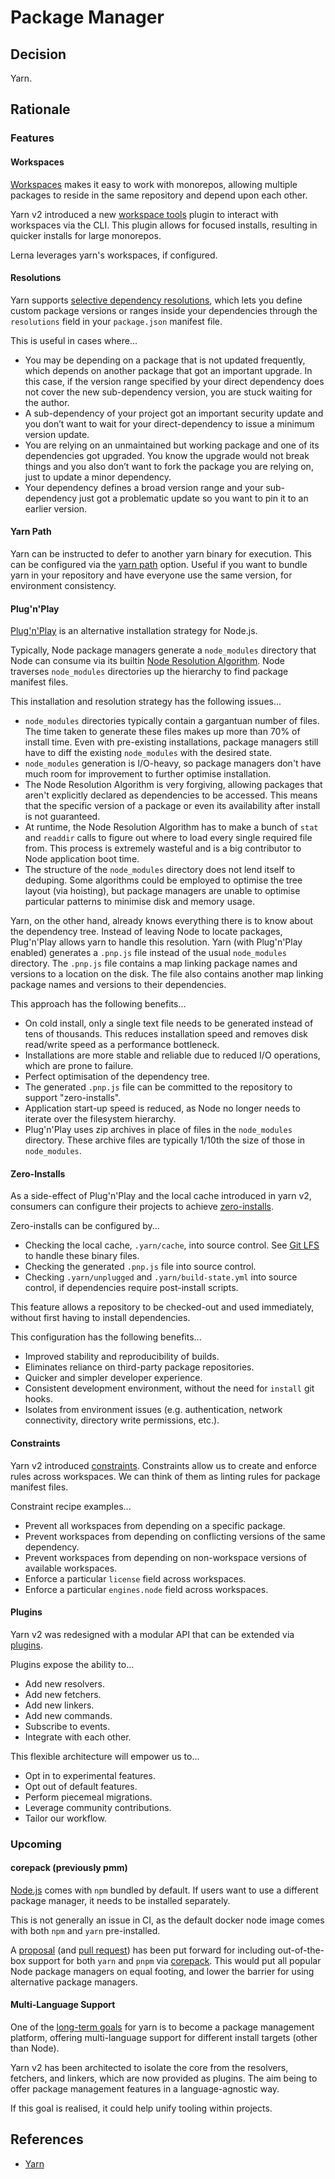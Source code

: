 # Package Manager

## Decision

Yarn.

## Rationale

### Features

#### Workspaces

[Workspaces](https://yarnpkg.com/features/workspaces) makes it easy to work with monorepos, allowing multiple packages to reside in the same repository and depend upon each other.

Yarn v2 introduced a new [workspace tools](https://github.com/yarnpkg/berry/tree/master/packages/plugin-workspace-tools) plugin to interact with workspaces via the CLI.
This plugin allows for focused installs, resulting in quicker installs for large monorepos.

Lerna leverages yarn's workspaces, if configured.

#### Resolutions

Yarn supports [selective dependency resolutions](https://yarnpkg.com/configuration/manifest/#resolutions), which lets you define custom package versions or ranges inside your dependencies through the `resolutions` field in your `package.json` manifest file.

This is useful in cases where...

- You may be depending on a package that is not updated frequently, which depends on another package that got an important upgrade.
  In this case, if the version range specified by your direct dependency does not cover the new sub-dependency version, you are stuck waiting for the author.
- A sub-dependency of your project got an important security update and you don’t want to wait for your direct-dependency to issue a minimum version update.
- You are relying on an unmaintained but working package and one of its dependencies got upgraded.
  You know the upgrade would not break things and you also don’t want to fork the package you are relying on, just to update a minor dependency.
- Your dependency defines a broad version range and your sub-dependency just got a problematic update so you want to pin it to an earlier version.

#### Yarn Path

Yarn can be instructed to defer to another yarn binary for execution.
This can be configured via the [yarn path](https://yarnpkg.com/configuration/yarnrc#yarnPath) option.
Useful if you want to bundle yarn in your repository and have everyone use the same version, for environment consistency.

#### Plug'n'Play

[Plug'n'Play](https://yarnpkg.com/features/pnp) is an alternative installation strategy for Node.js.

Typically, Node package managers generate a `node_modules` directory that Node can consume via its builtin [Node Resolution Algorithm](https://nodejs.org/api/modules.html#modules_all_together).
Node traverses `node_modules` directories up the hierarchy to find package manifest files.

This installation and resolution strategy has the following issues...

- `node_modules` directories typically contain a gargantuan number of files.
  The time taken to generate these files makes up more than 70% of install time.
  Even with pre-existing installations, package managers still have to diff the existing `node_modules` with the desired state.
- `node_modules` generation is I/O-heavy, so package managers don't have much room for improvement to further optimise installation.
- The Node Resolution Algorithm is very forgiving, allowing packages that aren't explicitly declared as dependencies to be accessed.
  This means that the specific version of a package or even its availability after install is not guaranteed.
- At runtime, the Node Resolution Algorithm has to make a bunch of `stat` and `readdir` calls to figure out where to load every single required file from.
  This process is extremely wasteful and is a big contributor to Node application boot time.
- The structure of the `node_modules` directory does not lend itself to deduping.
  Some algorithms could be employed to optimise the tree layout (via hoisting), but package managers are unable to optimise particular patterns to minimise disk and memory usage.

Yarn, on the other hand, already knows everything there is to know about the dependency tree.
Instead of leaving Node to locate packages, Plug'n'Play allows yarn to handle this resolution.
Yarn (with Plug'n'Play enabled) generates a `.pnp.js` file instead of the usual `node_modules` directory.
The `.pnp.js` file contains a map linking package names and versions to a location on the disk.
The file also contains another map linking package names and versions to their dependencies.

This approach has the following benefits...

- On cold install, only a single text file needs to be generated instead of tens of thousands.
  This reduces installation speed and removes disk read/write speed as a performance bottleneck.
- Installations are more stable and reliable due to reduced I/O operations, which are prone to failure.
- Perfect optimisation of the dependency tree.
- The generated `.pnp.js` file can be committed to the repository to support "zero-installs".
- Application start-up speed is reduced, as Node no longer needs to iterate over the filesystem hierarchy.
- Plug'n'Play uses zip archives in place of files in the `node_modules` directory.
  These archive files are typically 1/10th the size of those in `node_modules`.

#### Zero-Installs

As a side-effect of Plug'n'Play and the local cache introduced in yarn v2, consumers can configure their projects to achieve [zero-installs](https://yarnpkg.com/features/zero-installs).

Zero-installs can be configured by...

- Checking the local cache, `.yarn/cache`, into source control.
  See [Git LFS](../configuration/git-lfs.md) to handle these binary files.
- Checking the generated `.pnp.js` file into source control.
- Checking `.yarn/unplugged` and `.yarn/build-state.yml` into source control, if dependencies require post-install scripts.

This feature allows a repository to be checked-out and used immediately, without first having to install dependencies.

This configuration has the following benefits...

- Improved stability and reproducibility of builds.
- Eliminates reliance on third-party package repositories.
- Quicker and simpler developer experience.
- Consistent development environment, without the need for `install` git hooks.
- Isolates from environment issues (e.g. authentication, network connectivity, directory write permissions, etc.).

#### Constraints

Yarn v2 introduced [constraints](https://yarnpkg.com/features/constraints).
Constraints allow us to create and enforce rules across workspaces.
We can think of them as linting rules for package manifest files.

Constraint recipe examples...

- Prevent all workspaces from depending on a specific package.
- Prevent workspaces from depending on conflicting versions of the same dependency.
- Prevent workspaces from depending on non-workspace versions of available workspaces.
- Enforce a particular `license` field across workspaces.
- Enforce a particular `engines.node` field across workspaces.

#### Plugins

Yarn v2 was redesigned with a modular API that can be extended via [plugins](https://yarnpkg.com/features/plugins).

Plugins expose the ability to...

- Add new resolvers.
- Add new fetchers.
- Add new linkers.
- Add new commands.
- Subscribe to events.
- Integrate with each other.

This flexible architecture will empower us to...

- Opt in to experimental features.
- Opt out of default features.
- Perform piecemeal migrations.
- Leverage community contributions.
- Tailor our workflow.

### Upcoming

#### corepack (previously pmm)

[Node.js](https://nodejs.org/) comes with `npm` bundled by default.
If users want to use a different package manager, it needs to be installed separately.

This is not generally an issue in CI, as the default docker node image comes with both `npm` and `yarn` pre-installed.

A [proposal](https://github.com/nodejs/TSC/issues/904) (and [pull request](https://github.com/nodejs/node/pull/35398)) has been put forward for including out-of-the-box support for both `yarn` and `pnpm` via [corepack](https://github.com/nodejs/corepack).
This would put all popular Node package managers on equal footing, and lower the barrier for using alternative package managers.

#### Multi-Language Support

One of the [long-term goals](https://github.com/yarnpkg/yarn/issues/6953) for yarn is to become a package management platform, offering multi-language support for different install targets (other than Node).

Yarn v2 has been architected to isolate the core from the resolvers, fetchers, and linkers, which are now provided as plugins.
The aim being to offer package management features in a language-agnostic way.

If this goal is realised, it could help unify tooling within projects.

## References

- [Yarn](https://yarnpkg.com/)
